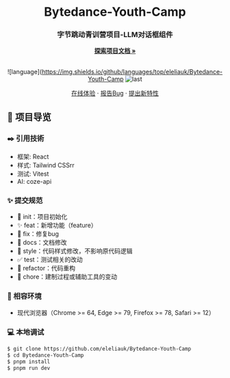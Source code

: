 <div align="center">
  <h1 align="center">Bytedance-Youth-Camp</h1>
  <h3>字节跳动青训营项目-LLM对话框组件</h3>
  <a href="https://github.com/eleliauk/Bytedance-Youth-Camp"><strong>探索项目文档 »</strong></a>
  <br />
  <br />

![language](https://img.shields.io/github/languages/top/eleliauk/Bytedance-Youth-Camp
![last](https://img.shields.io/github/last-commit/eleliauk/Bytedance-Youth-Camp)

<a href="#" target="_blank">在线体验</a>
·
<a href="https://github.com/eleliauk/Bytedance-Youth-Camp/issues">报告Bug</a>
·
<a href="https://github.com/eleliauk/Bytedance-Youth-Campissues">提出新特性</a>

</div>

## 🔖 项目导览

### ✒️ 引用技術

- 框架: React
- 样式: Tailwind CSSrr
- 测试: Vitest
- AI: coze-api

### ✨ 提交规范

- 🎉 init：项目初始化
- ✨ feat：新增功能（feature）
- 🐞 fix：修复bug
- 📃 docs：文档修改
- 🌈 style：代码样式修改，不影响原代码逻辑
- ✅ test：测试相关的改动
- 🔨 refactor：代码重构
- 🔧 chore：建制过程或辅助工具的变动

### 🎯 相容环境

- 现代浏览器（Chrome >= 64, Edge >= 79, Firefox >= 78, Safari >= 12）

### 💻 本地调试

```bash
$ git clone https://github.com/eleliauk/Bytedance-Youth-Camp
$ cd Bytedance-Youth-Camp
$ pnpm install
$ pnpm run dev
```
